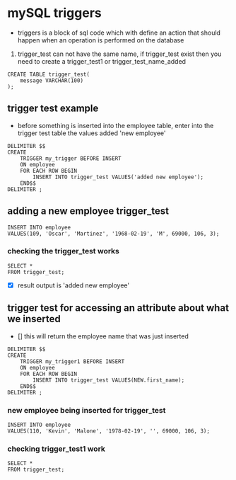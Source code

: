 # mySQL triggers

- triggers is a block of sql code which with define an action that should happen when an operation is performed on the database

1. trigger_test can not have the same name, if trigger_test exist then you need to create a trigger_test1 or trigger_test_name_added

```
CREATE TABLE trigger_test(
	message VARCHAR(100)
);
```

## trigger test example

- before something is inserted into the employee table, enter into the trigger test table the values added 'new employee'

```
DELIMITER $$
CREATE
	TRIGGER my_trigger BEFORE INSERT
    ON employee
    FOR EACH ROW BEGIN
		INSERT INTO trigger_test VALUES('added new employee');
	END$$
DELIMITER ;
```

## adding a new employee trigger_test

```
INSERT INTO employee
VALUES(109, 'Oscar', 'Martinez', '1968-02-19', 'M', 69000, 106, 3);
```

### checking the trigger_test works

```
SELECT *
FROM trigger_test;
```

- [x] result output is 'added new employee'

## trigger test for accessing an attribute about what we inserted

- [] this will return the employee name that was just inserted

```
DELIMITER $$
CREATE
	TRIGGER my_trigger1 BEFORE INSERT
    ON employee
    FOR EACH ROW BEGIN
		INSERT INTO trigger_test VALUES(NEW.first_name);
	END$$
DELIMITER ;
```

### new employee being inserted for trigger_test

```
INSERT INTO employee
VALUES(110, 'Kevin', 'Malone', '1978-02-19', '', 69000, 106, 3);
```

### checking trigger_test1 work

```
SELECT *
FROM trigger_test;
```
